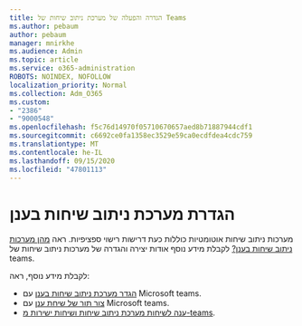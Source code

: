 ```yaml
---
title: הגדרה והפעלה של מערכת ניתוב שיחות של Teams
ms.author: pebaum
author: pebaum
manager: mnirkhe
ms.audience: Admin
ms.topic: article
ms.service: o365-administration
ROBOTS: NOINDEX, NOFOLLOW
localization_priority: Normal
ms.collection: Adm_O365
ms.custom:
- "2386"
- "9000548"
ms.openlocfilehash: f5c76d14970f05710670657aed8b71887944cdf1
ms.sourcegitcommit: c6692ce0fa1358ec3529e59ca0ecdfdea4cdc759
ms.translationtype: MT
ms.contentlocale: he-IL
ms.lasthandoff: 09/15/2020
ms.locfileid: "47801113"
---
```

# <a name="set-up-a-cloud-auto-attendant"></a>הגדרת מערכת ניתוב שיחות בענן

מערכות ניתוב שיחות אוטומטיות כוללות כעת דרישות רישוי ספציפיות. ראה [מהן מערכות ניתוב שיחות בענן?](https://docs.microsoft.com/microsoftteams/what-are-phone-system-auto-attendants) לקבלת מידע נוסף אודות יצירה והגדרה של מערכות ניתוב שיחות של teams. 

לקבלת מידע נוסף, ראה:

- [הגדר מערכת ניתוב שיחות בענן](https://docs.microsoft.com/microsoftteams/create-a-phone-system-auto-attendant) עם Microsoft teams. 
- [צור תור של שיחת ענן](https://docs.microsoft.com/microsoftteams/create-a-phone-system-call-queue) עם Microsoft teams. 
- [ענה לשיחות מערכת ניתוב שיחות ושיחות ישירות מ-teams](https://docs.microsoft.com/microsoftteams/answer-auto-attendant-and-call-queue-calls). 